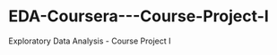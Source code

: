 EDA-Coursera---Course-Project-I
===============================

Exploratory Data Analysis - Course Project I
